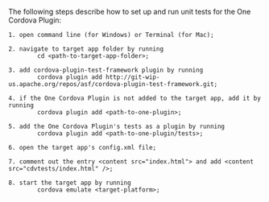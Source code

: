 The following steps describe how to set up and run unit tests for the One Cordova Plugin:

	1. open command line (for Windows) or Terminal (for Mac);
	
	2. navigate to target app folder by running
			cd <path-to-target-app-folder>;
	
	3. add cordova-plugin-test-framework plugin by running
			cordova plugin add http://git-wip-us.apache.org/repos/asf/cordova-plugin-test-framework.git;
	
	4. if the One Cordova Plugin is not added to the target app, add it by running 
			cordova plugin add <path-to-one-plugin>;
	
	5. add the One Cordova Plugin's tests as a plugin by running
			cordova plugin add <path-to-one-plugin/tests>;
	
	6. open the target app's config.xml file;
	
	7. comment out the entry <content src="index.html"> and add <content src="cdvtests/index.html" />;
	
	8. start the target app by running
			cordova emulate <target-platform>;
